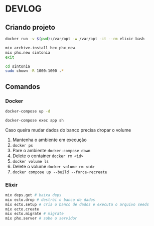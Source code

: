 # DEVLOG

## Criando projeto

```sh
docker run -v $(pwd):/var/opt -w /var/opt -it --rm elixir bash
```

```sh
mix archive.install hex phx_new
mix phx.new sintonia
exit
```

```sh
cd sintonia
sudo chown -R 1000:1000 .*
```

## Comandos

### Docker

```sh
docker-compose up -d

docker-compose exec app sh
```

Caso queira mudar dados do banco precisa dropar o volume

1. Mantenha o ambiente em execução
2. `docker ps`
3. Pare o ambiente `docker-compose down`
4. Delete o container `docker rm <id>`
5. `docker volume ls`
6. Delete o volume `docker volume rm <id>`
7. `docker compose up --build --force-recreate`

### Elixir

```sh
mix deps.get # baixa deps
mix ecto.drop # destrói o banco de dados
mix ecto.setup # cria o banco de dados e executa o arquivo seeds
mix ecto.create
mix ecto.migrate # migrate
mix phx.server # sobe o servidor
```
